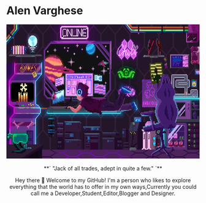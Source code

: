 # Alen Varghese
<p align="center">
  <img width="660" height="350" src="main.gif">
</p>    

<p align="center">
  **` "Jack of all trades, adept in quite a few." `**
</p>  

<p align="center">Hey there 👋 Welcome to my GitHub! I'm a person who likes to explore everything that the world has to offer in my own ways,Currently you could call me a Developer,Student,Editor,Blogger and Designer. </p>
<!--
**Alen983/Alen983** is a ✨ _special_ ✨ repository because its `README.md` (this file) appears on your GitHub profile.

Here are some ideas to get you started:

- 🔭 I’m currently working on ...
- 🌱 I’m currently learning ...
- 👯 I’m looking to collaborate on ...
- 🤔 I’m looking for help with ...
- 💬 Ask me about ...
- 📫 How to reach me: ...
- 😄 Pronouns: ...
- ⚡ Fun fact: ...
-->
